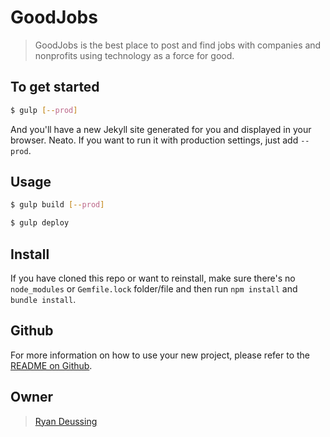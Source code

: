 # GoodJobs

> GoodJobs is the best place to post and find jobs with companies and nonprofits using technology as a force for good.

## To get started

```sh
$ gulp [--prod]
```

And you'll have a new Jekyll site generated for you and displayed in your
browser. Neato. If you want to run it with production settings, just add
`--prod`.

## Usage

```sh
$ gulp build [--prod]
```

```sh
$ gulp deploy
```

## Install
If you have cloned this repo or want to reinstall, make sure there's no
`node_modules` or `Gemfile.lock` folder/file and then run `npm install` and
`bundle install`.

## Github
For more information on how to use your new project, please refer to the [README
on Github](https://github.com/sondr3/generator-jekyllized).

## Owner

> [Ryan Deussing](goodjobs.org)
